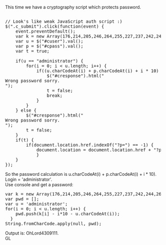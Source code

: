 This time we have a cryptography script which protects password.
<pre>

// Look's like weak JavaScript auth script :)
$(".c_submit").click(function(event) {
    event.preventDefault();
    var k = new Array(176,214,205,246,264,255,227,237,242,244,265,270,283);
    var u = $("#cuser").val();
    var p = $("#cpass").val();
    var t = true;

    if(u == "administrator") {
        for(i = 0; i < u.length; i++) {
            if((u.charCodeAt(i) + p.charCodeAt(i) + i * 10) != k[i]) {
                $("#cresponse").html("<div class='alert alert-danger'>Wrong password sorry.</div>");
                t = false;
                break;
            }
        }
    } else {
        $("#cresponse").html("<div class='alert alert-danger'>Wrong password sorry.</div>");
        t = false;
    }
    if(t) {
        if(document.location.href.indexOf("?p=") == -1) {
            document.location = document.location.href + "?p=" + p;
            }
    }
});	
</pre>
So the password calculation is u.charCodeAt(i) + p.charCodeAt(i) + i * 10). Login = 'administrator'.<br>
Use console and get a password:
<pre>
var k = new Array(176,214,205,246,264,255,227,237,242,244,265,270,283);
var pwd = [];
var u = 'administrator';
for(i = 0; i < u.length; i++) {
    pwd.push(k[i] - i*10 - u.charCodeAt(i));
  } 
String.fromCharCode.apply(null, pwd);
</pre>
Output is: OhLord4309111.<br>
GL